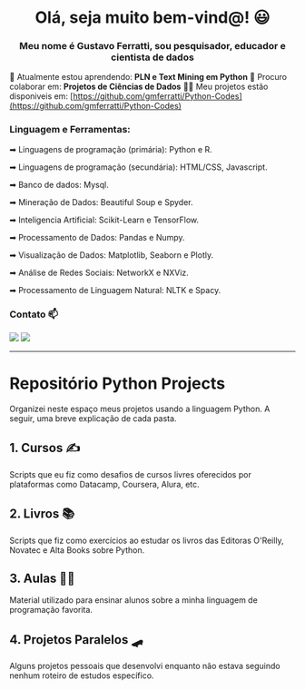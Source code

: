 <h1 align="center"> Olá, seja muito bem-vind@! 😃</h1>
<h3 align="center"> Meu nome é Gustavo Ferratti, sou pesquisador, educador e cientista de dados</h3>


🌱 Atualmente estou aprendendo: **PLN e Text Mining em Python**
👯 Procuro colaborar em: **Projetos de Ciências de Dados**
👨‍💻 Meu projetos estão disponiveis em: [https://github.com/gmferratti/Python-Codes](https://github.com/gmferratti/Python-Codes)

<h3 align="left">Linguagem e Ferramentas:</h3>

➡ Linguagens de programação (primária): Python e R.

➡ Linguagens de programação (secundária): HTML/CSS, Javascript.

➡ Banco de dados: Mysql.

➡ Mineração de Dados: Beautiful Soup e Spyder.

➡ Inteligencia Artificial: Scikit-Learn e TensorFlow.

➡ Processamento de Dados: Pandas e Numpy.

➡ Visualização de Dados: Matplotlib, Seaborn e Plotly.

➡ Análise de Redes Sociais: NetworkX e NXViz.

➡ Processamento de Linguagem Natural: NLTK e Spacy.


<h3 align="left">Contato 📫</h3>

<div> 
  <a href = "mailto:gmferratti@gmail.com"><img src="https://img.shields.io/badge/-Gmail-%23333?style=for-the-badge&logo=gmail&logoColor=white" target="_blank"></a>
  <a href="https://www.linkedin.com/in/gmferratti/" target="_blank"><img src="https://img.shields.io/badge/-LinkedIn-%230077B5?style=for-the-badge&logo=linkedin&logoColor=white" target="_blank"></a> 
</div>

_____________________________________________________________________________________________________________________

<h1> Repositório Python Projects </h1>

Organizei neste espaço meus projetos usando a linguagem Python. A seguir, uma breve explicação de cada pasta.

## 1. Cursos ✍️
Scripts que eu fiz como desafios de cursos livres oferecidos por plataformas como Datacamp, Coursera, Alura, etc.

## 2. Livros 📚
Scripts que fiz como exercícios ao estudar os livros das Editoras O'Reilly, Novatec e Alta Books sobre Python.

## 3. Aulas 👨‍🏫
Material utilizado para ensinar alunos sobre a minha linguagem de programação favorita.

## 4. Projetos Paralelos 🛹
Alguns projetos pessoais que desenvolvi enquanto não estava seguindo nenhum roteiro de estudos específico.
